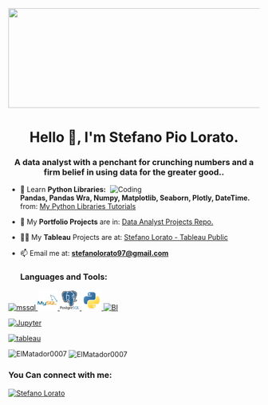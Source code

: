 <img src="https://www.canva.com/design/DAGAKzeDDK0/bT1397g9BDkQ5bVFMsH0LQ/edit" width="840" height="200" allow="autoplay">
<h1 align="center">Hello 👋, I'm Stefano Pio Lorato.</h1>
<h3 align="center">
A data analyst with a penchant for crunching numbers and a firm belief in using data for the greater good..</h3>
<img align="right" alt="Coding" width="300" src="https://cdn.dribbble.com/users/2646423/screenshots/5507196/computer.gif">

- 🔭 Learn **Python Libraries: Pandas, Pandas Wra, Numpy, Matplotlib, Seaborn, Plotly, DateTime.** from: [My Python Libraries Tutorials](https://github.com/Elmatador0007/Python-Libraries)

- 🌱 My **Portfolio Projects** are in: [Data Analyst Projects Repo.](https://github.com/Elmatador0007/Portfolio-Project)

- 👨‍💻 My **Tableau** Projects are at: [Stefano Lorato - Tableau Public](https://public.tableau.com/app/profile/stefano.lorato/vizzes)

- 📫 Email me at: **stefanolorato97@gmail.com**


   <h3 align="left">Languages and Tools:</h3>
<a href="https://www.microsoft.com/en-us/sql-server" target="_blank"> <img src="https://www.svgrepo.com/show/303229/microsoft-sql-server-logo.svg" alt="mssql" width="40" height="40"/> </a> <a href="https://www.mysql.com/" target="_blank"> <img src="https://raw.githubusercontent.com/devicons/devicon/master/icons/mysql/mysql-original-wordmark.svg" alt="mysql" width="40" height="40"/>  </a> <a href="https://www.postgresql.org" target="_blank"> <img src="https://raw.githubusercontent.com/devicons/devicon/master/icons/postgresql/postgresql-original-wordmark.svg" alt="postgresql" width="40" height="40"/> </a> <a href="https://www.python.org" target="_blank"> <img src="https://raw.githubusercontent.com/devicons/devicon/master/icons/python/python-original.svg" alt="python" width="40" height="40"/> </a> <a href="https://powerbi.microsoft.com" target="_blank"> <img src="https://www.vectorlogo.zone/logos/microsoft_powerbi/microsoft_powerbi-ar21.svg" alt="BI" width="70" height="60"/> </a> </p> </a> <a href="https://jupyter.org/" target="_blank"> <img src="https://www.vectorlogo.zone/logos/jupyter/jupyter-ar21.svg" alt="Jupyter" width="60" height="60"/> </a> </p>  </a> <a href="https://cloud.google.com/bigquery/" target="_blank"> <img src="https://www.vectorlogo.zone/logos/google_bigquery/google_bigquery-ar21.svg" alt="tableau" width="60" height="60"/> </a> </p>  


<p><img align="left" src="https://github-readme-stats.vercel.app/api/top-langs?username=ElMatador0007&show_icons=true&locale=en&layout=compact" alt="ElMatador0007" /></p>

<p>&nbsp;<img align="center" src="https://github-readme-stats.vercel.app/api?username=ElMatador0007&show_icons=true&locale=en" alt="ElMatador0007" /></p>


<h3 align="left">You Can connect with me:</h3>
<p align="left">
<a href="https://www.linkedin.com/in/stefano-lorato-561082160/" target="blank"><img align="center" src="https://raw.githubusercontent.com/rahuldkjain/github-profile-readme-generator/master/src/images/icons/Social/linked-in-alt.svg" alt="Stefano Lorato" height="30" width="40" /></a>
</p>
